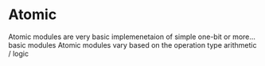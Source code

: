 # Atomic
Atomic modules are very basic implemenetaion of simple one-bit or more... basic modules
Atomic modules vary based on the operation type arithmetic / logic
